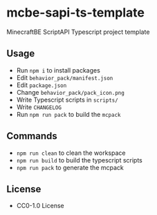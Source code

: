 # mcbe-sapi-ts-template

MinecraftBE ScriptAPI Typescript project template

## Usage

+ Run `npm i` to install packages
+ Edit `behavior_pack/manifest.json`
+ Edit `package.json`
+ Change `behavior_pack/pack_icon.png`
+ Write Typescript scripts in `scripts/`
+ Write `CHANGELOG`
+ Run `npm run pack` to build the `mcpack`

## Commands

+ `npm run clean` to clean the workspace
+ `npm run build` to build the typescript scripts
+ `npm run pack` to generate the mcpack

## License

+ CC0-1.0 License
